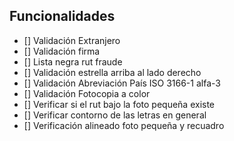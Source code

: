 ## Funcionalidades
- [] Validación Extranjero 
- [] Validación firma 
- [] Lista negra rut fraude 
- [] Validación estrella arriba al lado derecho 
- [] Validación Abreviación País ISO 3166-1 alfa-3 
- [] Validación Fotocopia a color 
- [] Verificar si el rut bajo la foto pequeña existe 
- [] Verificar contorno de las letras en general 
- [] Verificación alineado foto pequeña y recuadro 